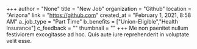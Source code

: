 +++
author = "None"
title = "New Job"
organization = "Github"
location = "Arizona"
link = "https://github.com"
created_at = "February 1, 2021, 8:58 AM"
a_job_type = "Part Time"
b_benefits = ["Union-Eligible","Health Insurance"]
c_feedback = ""
thumbnail = ""
+++
Me non paenitet nullum festiviorem excogitasse ad hoc. Quis aute iure reprehenderit in voluptate velit esse.